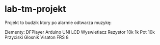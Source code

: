 # lab-tm-projekt
 
Projekt to budzik ktory po alarmie odtwarza muzykę:

Elementy:
DFPlayer
Arduino UNI
LCD Wyswietlacz
Rezystor 10k 1k
Pot 10k
Przyciski
Glosnik Visaton FRS 8
